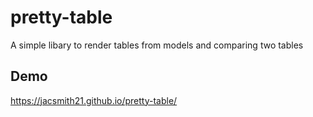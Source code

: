 # pretty-table
A simple libary to render tables from models and comparing two tables

## Demo

https://jacsmith21.github.io/pretty-table/
